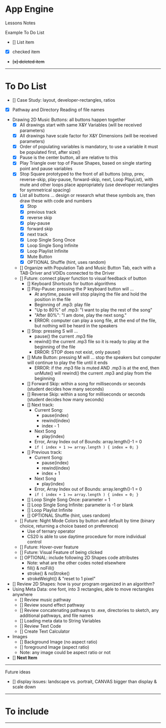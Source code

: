 # App Engine
Lessons Notes

Example To Do List
- [] List item
- [x] checked item
- <del> [x] deleted item </del>

---

# To Do List
- [] Case Study: layout, developer-rectangles, ratios
- [x] Pathway and Directory Reading of file names
- Drawing 2D Music Buttons: all buttons happen together
  - [x] All drawings start with same X&Y Variables (will be received parameters)
  - [x] All drawings have scale factor for X&Y Dimensions (will be received parameters)
  - [x] Order of populating variables is mandatory, to use a variable it must be populated first, after size()
  - [x] Pause is the center button, all are relative to this
  - [x] Play Triangle over top of Pause Shapes, based on single starting point and pause variables
  - [x] Stop Square prototyped to the front of all buttons (stop, prev, reverse-skip, play-pause, forward-skip, next, Loop PlayList), with mute and other loops place appropriately (use developer rectangles for symmetrical spacing)
  - [x] List all buttons ... design or research what these symbols are, then draw these with code and numbers
    - [x] Stop
    - [x] previous track
    - [x] reverse skip
    - [x] play-pause
    - [x] forward skip
    - [x] next track
    - [x] Loop Single Song Once
    - [x] Loop Single Song Infinite
    - [x] Loop Playlist Infinite
    - [x] Mute Button
    - [x] OPTIONAL Shuffle (hint, uses random)
  - [] Organize with Population Tab and Music Button Tab, each with a TAB-Driver and VOIDs connected to the Driver
  - [] Future: connect player function to visual feedback of button
    - [] Keyboard Shortcuts for button algorithms
    - [] Play-Pause: pressing the P keyboard button will ...
      - At anytime, pause will stop playing the file and hold the position in the file
      - Beginning of .mp3: play file
      - "Up to 80%" of .mp3: "I want to play the rest of the song"
      - "After 80%": "I am done, play the next song."
      - ERROR: computer can play a song file, at the end of the file, but nothing will be heard in the speakers
    - [] Stop: pressing S will ...
      - pause() the current .mp3 file
      - rewind() the current .mp3 file so it is ready to play at the beginning of the file
      - ERROR: STOP does not exist, only pause()
    - [] Mute Button: pressing M will ... stop the speakers but computer will continue to play the file until it ends
      - ERROR: if the .mp3 file is muted AND .mp3 is at the end, then unMute() will rewind() the current .mp3 and play from the beginning
    - [] Forward Skip: within a song for milliseconds or seconds (student decides how many seconds)
    - [] Reverse Skip: within a song for milliseconds or seconds (student decides how many seconds)
    - [] Next track:
      - Current Song:
        - pause(index)
        - rewind(index)
        - index - 1
      - Next Song
        - play(index)
      - Error, Array Index out of Bounds: array.length()-1 = 0
      - ```if ( index + 1 >= array.length ) { index = 0; }```
    - [] Previous track:
      - Current Song:
        - pause(index)
        - rewind(index)
        - index + 1
      - Next Song
        - play(index)
      - Error, Array Index out of Bounds: array.length()-1 = 0
      - ```if ( index + 1 >= array.length ) { index = 0; }```
    - [] Loop Single Song Once: parameter = 1
    - [] Loop Single Song Infinite: parameter is -1 or blank
    - [] Loop Playlist Infinite
    - [] OPTIONAL Shuffle (hint, uses random)
  - [] Future: Night Mode Colors by button and default by time (binary choice, returning a choice based on preference)
    - Use of ternary operator
    - CS20 is able to use daytime procedure for more individual control
  - [] Future: Hover-over feature
  - [] Future: Visual Feature of being clicked
  - [] OPTIONAL: include following 2D Shapes code attributes
    - Note: what are the other codes noted elsewhere
    - fill() & noFill()
    - stroke() & noStroke()
    - strokeWeight() & "reset to 1 pixel"
- [] Review 2D Shapes: how is your program organized in an algorithm?
- Using Meta Data: one font, into 3 rectangles, able to move rectangles anywhere
  - [] Review music pathway
  - [] Review sound effect pathway
  - [] Review concatenating pathways to .exe, directories to sketch, any additional pathways, and file names
  - [] Loading meta data to String Variables
  - [] Review Text Code
  - [] Create Text Calculator
- Images
  - [] Background Image (no aspect ratio)
  - [] foreground Image (aspect ratio)
  - Note: any image could be aspect ratio or not
- [] **Next Item**

---

Future ideas
- [] display issues: landscape vs. portrait, CANVAS bigger than display & scale down

---

# To include

---
